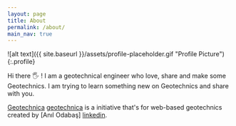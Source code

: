 ```yaml
---
layout: page
title: About
permalink: /about/
main_nav: true
---
```


![alt text]({{ site.baseurl }}/assets/profile-placeholder.gif "Profile Picture"){:.profile}

Hi there :raised_hand_with_fingers_splayed: ! I am a geotechnical engineer who love, share and make some Geotechnics. I am trying to learn something new on Geotechnics and share with you.

[Geotechnica] [geotechnica] is a initiative that's for web-based geotechnics created by [Anıl Odabaş] [linkedin]. 


[geotechnica]: https://github.com/geotechnica
[linkedin]: https://www.linkedin.com/in/anilodabas/

